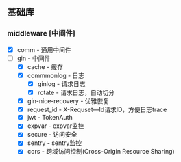 ## 基础库

### middleware [中间件]

- [x] comm - 通用中间件
- [ ] gin - 中间件
    - [x] cache - 缓存
    - [x] commmonlog - 日志
        - [x] ginlog - 请求日志
        - [x] rotate - 请求日志，自动切分
    - [x] gin-nice-recovery - 优雅恢复
    - [x] request_id - X-Requset—Id请求ID，方便日志trace
    - [x] jwt - TokenAuth
    - [x] expvar - expvar监控
    - [x] secure - 访问安全
    - [x] sentry - sentry监控
    - [x] cors - 跨域访问控制(Cross-Origin Resource Sharing)
